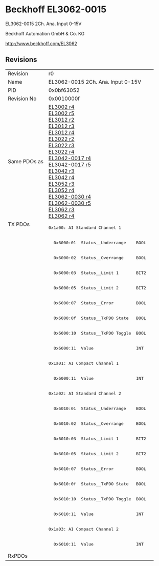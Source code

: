 # Beckhoff EL3062-0015

EL3062-0015 2Ch. Ana. Input 0-15V

Beckhoff Automation GmbH & Co. KG

http://www.beckhoff.com/EL3062

## Revisions
<table>
<tr>
<td>Revision</td>
<td>r0</td>
</tr>
<tr>
<td>Name</td>
<td>EL3062-0015 2Ch. Ana. Input 0-15V</td>
</tr>
<tr>
<td>PID</td>
<td>0x0bf63052</td>
</tr>
<tr>
<td>Revision No</td>
<td>0x0010000f</td>
</tr>
<tr>
<td>Same PDOs as</td>
<td><a href="EL3002.md">EL3002 r4</a><br/><a href="EL3002.md">EL3002 r5</a><br/><a href="EL3012.md">EL3012 r2</a><br/><a href="EL3012.md">EL3012 r3</a><br/><a href="EL3012.md">EL3012 r4</a><br/><a href="EL3022.md">EL3022 r2</a><br/><a href="EL3022.md">EL3022 r3</a><br/><a href="EL3022.md">EL3022 r4</a><br/><a href="EL3042-0017.md">EL3042-0017 r4</a><br/><a href="EL3042-0017.md">EL3042-0017 r5</a><br/><a href="EL3042.md">EL3042 r3</a><br/><a href="EL3042.md">EL3042 r4</a><br/><a href="EL3052.md">EL3052 r3</a><br/><a href="EL3052.md">EL3052 r4</a><br/><a href="EL3062-0030.md">EL3062-0030 r4</a><br/><a href="EL3062-0030.md">EL3062-0030 r5</a><br/><a href="EL3062.md">EL3062 r3</a><br/><a href="EL3062.md">EL3062 r4</a></td>
</tr>
<tr>
<td rowspan=22 valign=top>TX PDOs</td>
<td><pre>0x1a00: AI Standard Channel 1</pre></td>
<td></td>
</tr>
<tr>
<td><pre>  0x6000:01  Status__Underrange    BOOL</pre></td>
</tr>
<tr>
<td><pre>  0x6000:02  Status__Overrange     BOOL</pre></td>
</tr>
<tr>
<td><pre>  0x6000:03  Status__Limit 1       BIT2</pre></td>
</tr>
<tr>
<td><pre>  0x6000:05  Status__Limit 2       BIT2</pre></td>
</tr>
<tr>
<td><pre>  0x6000:07  Status__Error         BOOL</pre></td>
</tr>
<tr>
<td><pre>  0x6000:0f  Status__TxPDO State   BOOL</pre></td>
</tr>
<tr>
<td><pre>  0x6000:10  Status__TxPDO Toggle  BOOL</pre></td>
</tr>
<tr>
<td><pre>  0x6000:11  Value                 INT</pre></td>
</tr>
<tr>
<td><pre>0x1a01: AI Compact Channel 1</pre></td>
</tr>
<tr>
<td><pre>  0x6000:11  Value                 INT</pre></td>
</tr>
<tr>
<td><pre>0x1a02: AI Standard Channel 2</pre></td>
</tr>
<tr>
<td><pre>  0x6010:01  Status__Underrange    BOOL</pre></td>
</tr>
<tr>
<td><pre>  0x6010:02  Status__Overrange     BOOL</pre></td>
</tr>
<tr>
<td><pre>  0x6010:03  Status__Limit 1       BIT2</pre></td>
</tr>
<tr>
<td><pre>  0x6010:05  Status__Limit 2       BIT2</pre></td>
</tr>
<tr>
<td><pre>  0x6010:07  Status__Error         BOOL</pre></td>
</tr>
<tr>
<td><pre>  0x6010:0f  Status__TxPDO State   BOOL</pre></td>
</tr>
<tr>
<td><pre>  0x6010:10  Status__TxPDO Toggle  BOOL</pre></td>
</tr>
<tr>
<td><pre>  0x6010:11  Value                 INT</pre></td>
</tr>
<tr>
<td><pre>0x1a03: AI Compact Channel 2</pre></td>
</tr>
<tr>
<td><pre>  0x6010:11  Value                 INT</pre></td>
</tr>
<tr>
<td>RxPDOs</td>
<td></td>
</tr>
</table>
